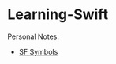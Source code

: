 # Learning-Swift

Personal Notes:
* [SF Symbols](https://developer.apple.com/design/human-interface-guidelines/sf-symbols)

